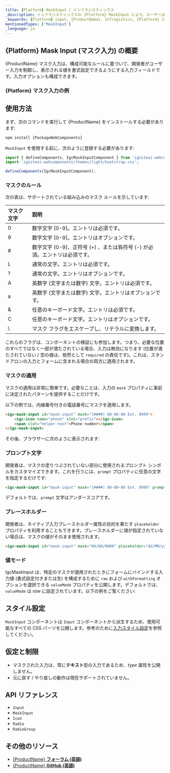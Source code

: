 ```yaml
---
title: {Platform} MaskInput | インフラジスティックス
_description: インフラジスティックスの {Platform} MaskInput により、ユーザーは入力を制御し、構成可能なマスク ルールに基づいて表示される値を書式設定できます。
_keywords: {Platform} input, {ProductName}, Infragistics, {Platform} 入力, インフラジスティックス
mentionedTypes: ['MaskInput']
_language: ja
---
```


## {Platform} Mask Input (マスク入力) の概要

{ProductName} マスク入力は、構成可能なルールに基づいて、開発者がユーザー入力を制御し、表示される値を書式設定できるようにする入力フィールドです。入力オプションも構成できます。

### {Platform} マスク入力の例

<code-view style="height: 150px"
           data-demos-base-url="{environment:dvDemosBaseUrl}"
           iframe-src="{environment:dvDemosBaseUrl}/inputs/mask-input-overview"
           alt="{Platform} マスク入力の概要の例"
           github-src="inputs/mask-input/overview">
</code-view>

## 使用方法

<!-- WebComponents -->
まず、次のコマンドを実行して {ProductName} をインストールする必要があります:

```cmd
npm install {PackageWebComponents}
```
<!-- end: WebComponents -->

`MaskInput` を使用する前に、次のように登録する必要があります:

```ts
import { defineComponents, IgcMaskInputComponent } from 'igniteui-webcomponents';
import 'igniteui-webcomponents/themes/light/bootstrap.css';

defineComponents(IgcMaskInputComponent);
```

### マスクのルール
次の表は、サポートされている組み込みのマスク ルールを示しています:

| マスク文字 | 説明 |
| :--- | :--- |
| 0 | 数字文字 [0-9]。エントリは必須です。 |
| 9 | 数字文字 [0-9]。エントリはオプションです。 |
| # | 数字文字 (0-9]、正符号 (+) 、または負符号 (-) が必須。エントリは必須です。 |
| L | 通常の文字。エントリは必須です。 |
| ? | 通常の文字。エントリはオプションです。 |
| A | 英数字 (文字または数字) 文字。エントリは必須です。 |
| a | 英数字 (文字または数字) 文字。エントリはオプションです。|
| & | 任意のキーボード文字。エントリは必須です。 |
| C | 任意のキーボード文字。エントリはオプションです。 |
| \ | マスク フラグをエスケープし、リテラルに変換します。|

これらのフラグは、コンポーネントの検証にも参加します。つまり、必要な位置のすべてではなく一部が満たされている場合、入力は無効になります (位置が満たされていない / 空の値は、依然として `required` の責任です)。これは、スタンドアロンの入力とフォームに含まれる場合の両方に適用されます。

### マスクの適用

マスクの適用は非常に簡単です。必要なことは、入力の `mask` プロパティに事前に決定されたパターンを提供することだけです。

以下の例では、内線番号付きの電話番号にマスクを適用します。

```html
<igc-mask-input id="mask-input" mask="(####) 00-00-00 Ext. 9999">
    <igc-icon name="phone" slot="prefix"></igc-icon>
    <span slot="helper-text">Phone number</span>
</igc-mask-input>
```

その後、ブラウザーに次のように表示されます:

<code-view style="height: 150px"
           data-demos-base-url="{environment:dvDemosBaseUrl}"
           iframe-src="{environment:dvDemosBaseUrl}/inputs/mask-input-applying-mask"
           alt="{Platform} マスク入力マスクの適用の例"
           github-src="inputs/mask-input/applying-mask">
</code-view>

### プロンプト文字

開発者は、マスクの塗りつぶされていない部分に使用されるプロンプト シンボルをカスタマイズできます。これを行うには、`prompt` プロパティに任意の文字を指定するだけです:

```html
<igc-mask-input id="mask-input" mask="(####) 00-00-00 Ext. 9999" prompt="-"></igc-mask-input>
```

デフォルトでは、`prompt` 文字はアンダースコアです。

### プレースホルダー

開発者は、ネイティブ入力プレースホルダー属性の目的を果たす `placeholder` プロパティを利用することもできます。プレースホルダーに値が指定されていない場合は、マスクの値がそのまま使用されます。

```html
<igc-mask-input id="mask-input" mask="00/00/0000" placeholder="dd/MM/yyyy"></igc-mask-input>
```

### 値モード

IgcMaskInput は、特定のマスクが適用されたときにフォームにバインドする入力値 (書式設定付きまたは生) を構成するために `raw` および `withFormatting` オプションを選択できる `valueMode` プロパティを公開します。デフォルトでは、`valueMode` は *raw* に設定されています。以下の例をご覧ください:

<code-view style="height: 150px"
           data-demos-base-url="{environment:dvDemosBaseUrl}"
           iframe-src="{environment:dvDemosBaseUrl}/inputs/mask-input-value-modes"
           alt="{Platform} マスク入力値モードの例"
           github-src="inputs/mask-input/value-modes">
</code-view>

## スタイル設定

`MaskInput` コンポーネントは `Input` コンポーネントから派生するため、使用可能なすべての CSS パーツを公開します。参考のために[入力スタイル設定](input.md#スタイル設定)を参照してください。

## 仮定と制限

- マスクされた入力は、常に**テキスト**型の入力であるため、_type_ 属性を公開しません。
- 元に戻す / やり直しの動作は現在サポートされていません。


## API リファレンス

* `Input`
* `MaskInput`
* `Icon`
* `Radio`
* `RadioGroup`


## その他のリソース

* [{ProductName} **フォーラム (英語)**](https://www.infragistics.com/community/forums/f/ignite-ui-for-{PlatformLower})
* [{ProductName} **GitHub (英語)**](https://github.com/IgniteUI/igniteui-{PlatformLowerNoHyphen})
